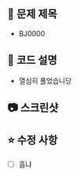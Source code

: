 ## 📗 문제 제목
<!-- BJ0000 형식으로 아래 리스트를 지우고 적어주세요 -->
- BJ0000

## 💭 코드 설명
<!-- 간략하게 코드 설명을 적어주세요 -->
- 열심히 풀었습니당

## 📷 스크린샷
<!-- 스크린 샷으로 문제 성공을 인증해주세요 -->

## ⭐️ 수정 사항
<!-- 개선하고 싶은 부분이 있다면 체크박스에 적어주세요 -->
- [ ] 흠냐
